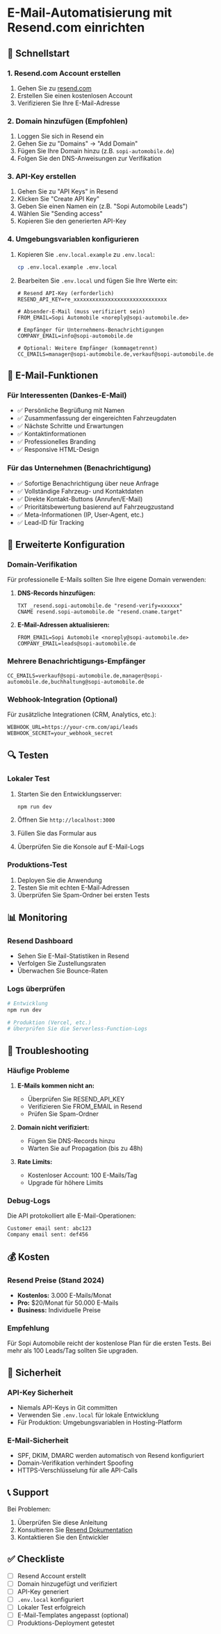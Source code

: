 # E-Mail-Automatisierung mit Resend.com einrichten

## 🚀 Schnellstart

### 1. Resend.com Account erstellen
1. Gehen Sie zu [resend.com](https://resend.com)
2. Erstellen Sie einen kostenlosen Account
3. Verifizieren Sie Ihre E-Mail-Adresse

### 2. Domain hinzufügen (Empfohlen)
1. Loggen Sie sich in Resend ein
2. Gehen Sie zu "Domains" → "Add Domain"
3. Fügen Sie Ihre Domain hinzu (z.B. `sopi-automobile.de`)
4. Folgen Sie den DNS-Anweisungen zur Verifikation

### 3. API-Key erstellen
1. Gehen Sie zu "API Keys" in Resend
2. Klicken Sie "Create API Key"
3. Geben Sie einen Namen ein (z.B. "Sopi Automobile Leads")
4. Wählen Sie "Sending access"
5. Kopieren Sie den generierten API-Key

### 4. Umgebungsvariablen konfigurieren
1. Kopieren Sie `.env.local.example` zu `.env.local`:
   ```bash
   cp .env.local.example .env.local
   ```

2. Bearbeiten Sie `.env.local` und fügen Sie Ihre Werte ein:
   ```env
   # Resend API-Key (erforderlich)
   RESEND_API_KEY=re_xxxxxxxxxxxxxxxxxxxxxxxxxxxxxx

   # Absender-E-Mail (muss verifiziert sein)
   FROM_EMAIL=Sopi Automobile <noreply@sopi-automobile.de>

   # Empfänger für Unternehmens-Benachrichtigungen
   COMPANY_EMAIL=info@sopi-automobile.de

   # Optional: Weitere Empfänger (kommagetrennt)
   CC_EMAILS=manager@sopi-automobile.de,verkauf@sopi-automobile.de
   ```

## 📧 E-Mail-Funktionen

### Für Interessenten (Dankes-E-Mail)
- ✅ Persönliche Begrüßung mit Namen
- ✅ Zusammenfassung der eingereichten Fahrzeugdaten
- ✅ Nächste Schritte und Erwartungen
- ✅ Kontaktinformationen
- ✅ Professionelles Branding
- ✅ Responsive HTML-Design

### Für das Unternehmen (Benachrichtigung)
- ✅ Sofortige Benachrichtigung über neue Anfrage
- ✅ Vollständige Fahrzeug- und Kontaktdaten
- ✅ Direkte Kontakt-Buttons (Anrufen/E-Mail)
- ✅ Prioritätsbewertung basierend auf Fahrzeugzustand
- ✅ Meta-Informationen (IP, User-Agent, etc.)
- ✅ Lead-ID für Tracking

## 🔧 Erweiterte Konfiguration

### Domain-Verifikation
Für professionelle E-Mails sollten Sie Ihre eigene Domain verwenden:

1. **DNS-Records hinzufügen:**
   ```
   TXT _resend.sopi-automobile.de "resend-verify=xxxxxx"
   CNAME resend.sopi-automobile.de "resend.cname.target"
   ```

2. **E-Mail-Adressen aktualisieren:**
   ```env
   FROM_EMAIL=Sopi Automobile <noreply@sopi-automobile.de>
   COMPANY_EMAIL=leads@sopi-automobile.de
   ```

### Mehrere Benachrichtigungs-Empfänger
```env
CC_EMAILS=verkauf@sopi-automobile.de,manager@sopi-automobile.de,buchhaltung@sopi-automobile.de
```

### Webhook-Integration (Optional)
Für zusätzliche Integrationen (CRM, Analytics, etc.):
```env
WEBHOOK_URL=https://your-crm.com/api/leads
WEBHOOK_SECRET=your_webhook_secret
```

## 🔍 Testen

### Lokaler Test
1. Starten Sie den Entwicklungsserver:
   ```bash
   npm run dev
   ```

2. Öffnen Sie `http://localhost:3000`
3. Füllen Sie das Formular aus
4. Überprüfen Sie die Konsole auf E-Mail-Logs

### Produktions-Test
1. Deployen Sie die Anwendung
2. Testen Sie mit echten E-Mail-Adressen
3. Überprüfen Sie Spam-Ordner bei ersten Tests

## 📊 Monitoring

### Resend Dashboard
- Sehen Sie E-Mail-Statistiken in Resend
- Verfolgen Sie Zustellungsraten
- Überwachen Sie Bounce-Raten

### Logs überprüfen
```bash
# Entwicklung
npm run dev

# Produktion (Vercel, etc.)
# Überprüfen Sie die Serverless-Function-Logs
```

## 🚨 Troubleshooting

### Häufige Probleme

1. **E-Mails kommen nicht an:**
   - Überprüfen Sie RESEND_API_KEY
   - Verifizieren Sie FROM_EMAIL in Resend
   - Prüfen Sie Spam-Ordner

2. **Domain nicht verifiziert:**
   - Fügen Sie DNS-Records hinzu
   - Warten Sie auf Propagation (bis zu 48h)

3. **Rate Limits:**
   - Kostenloser Account: 100 E-Mails/Tag
   - Upgrade für höhere Limits

### Debug-Logs
Die API protokolliert alle E-Mail-Operationen:
```
Customer email sent: abc123
Company email sent: def456
```

## 💰 Kosten

### Resend Preise (Stand 2024)
- **Kostenlos:** 3.000 E-Mails/Monat
- **Pro:** $20/Monat für 50.000 E-Mails
- **Business:** Individuelle Preise

### Empfehlung
Für Sopi Automobile reicht der kostenlose Plan für die ersten Tests. Bei mehr als 100 Leads/Tag sollten Sie upgraden.

## 🔐 Sicherheit

### API-Key Sicherheit
- Niemals API-Keys in Git committen
- Verwenden Sie `.env.local` für lokale Entwicklung
- Für Produktion: Umgebungsvariablen in Hosting-Platform

### E-Mail-Sicherheit
- SPF, DKIM, DMARC werden automatisch von Resend konfiguriert
- Domain-Verifikation verhindert Spoofing
- HTTPS-Verschlüsselung für alle API-Calls

## 📞 Support

Bei Problemen:
1. Überprüfen Sie diese Anleitung
2. Konsultieren Sie [Resend Dokumentation](https://resend.com/docs)
3. Kontaktieren Sie den Entwickler

## ✅ Checkliste

- [ ] Resend Account erstellt
- [ ] Domain hinzugefügt und verifiziert
- [ ] API-Key generiert
- [ ] `.env.local` konfiguriert
- [ ] Lokaler Test erfolgreich
- [ ] E-Mail-Templates angepasst (optional)
- [ ] Produktions-Deployment getestet